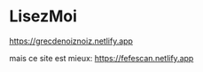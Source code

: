 # LisezMoi

https://grecdenoiznoiz.netlify.app

mais ce site est mieux:
https://fefescan.netlify.app